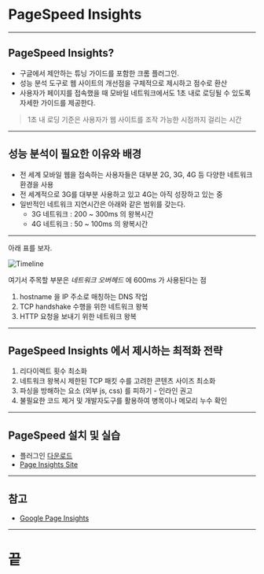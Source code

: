 <!-- $size: 16:9 -->
<!-- page_number: true -->
# PageSpeed Insights

---
## PageSpeed Insights?
- 구글에서 제안하는 튜닝 가이드를 포함한 크롬 플러그인.
- 성능 분석 도구로 웹 사이트의 개선점을 구체적으로 제시하고 점수로 환산
- 사용자가 페이지를 접속했을 때 모바일 네트워크에서도 1초 내로 로딩될 수 있도록 자세한 가이드를 제공한다.

> 1초 내 로딩 기준은 사용자가 웹 사이트를 조작 가능한 시점까지 걸리는 시간

---
## 성능 분석이 필요한 이유와 배경
- 전 세계 모바일 웹을 접속하는 사용자들은 대부분 2G, 3G, 4G 등 다양한 네트워크 환경을 사용
- 전 세계적으로 3G를 대부분 사용하고 있고 4G는 아직 성장하고 있는 중
- 일반적인 네트워크 지연시간은 아래와 같은 범위를 갖는다.
  - 3G 네트워크 : 200 ~ 300ms 의 왕복시간
  - 4G 네트워크 :  50 ~ 100ms 의 왕복시간

---
아래 표를 보자.

![Timeline](/Users/gihyojoshuajang/Documents/Programming/TIL/education/fast_campus/3rd_week/pagespeed-timeline.png)

여기서 주목할 부분은 *네트워크 오버헤드* 에 600ms 가 사용된다는 점
1. hostname 을 IP 주소로 매칭하는 DNS 작업
2. TCP handshake 수행을 위한 네트워크 왕복
3. HTTP 요청을 보내기 위한 네트워크 왕복

---
## PageSpeed Insights 에서 제시하는 최적화 전략
1. 리다이렉트 횟수 최소화
2. 네트워크 왕복시 제한된 TCP 패킷 수를 고려한 콘텐츠 사이즈 최소화
3. 파싱을 방해하는 요소 (외부 js, css) 를 피하기 - 인라인 권고
4. 불필요한 코드 제거 및 개발자도구를 활용하여 병목이나 메모리 누수 확인

---
## PageSpeed 설치 및 실습
- 플러그인 [다운로드](https://chrome.google.com/webstore/detail/pagespeed-insights-with-p/lanlbpjbalfkflkhegagflkgcfklnbnh)
- [Page Insights Site](https://developers.google.com/speed/pagespeed/insights/?hl=ko)

---
## 참고
- [Google Page Insights](https://developers.google.com/speed/docs/insights/about)

---
# 끝
